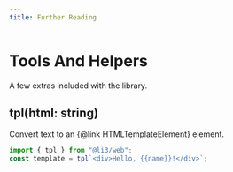 ```yaml
---
title: Further Reading
---
```


# Tools And Helpers

A few extras included with the library.

## tpl(html: string)

Convert text to an {@link HTMLTemplateElement} element.

```ts
import { tpl } from "@li3/web";
const template = tpl`<div>Hello, {{name}}!</div>`;
```
